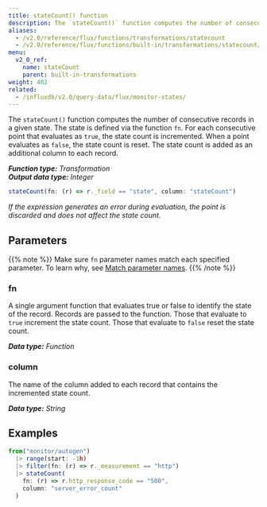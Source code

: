 ```yaml
---
title: stateCount() function
description: The `stateCount()` function computes the number of consecutive records in a given state.
aliases:
  - /v2.0/reference/flux/functions/transformations/statecount
  - /v2.0/reference/flux/functions/built-in/transformations/statecount/
menu:
  v2_0_ref:
    name: stateCount
    parent: built-in-transformations
weight: 402
related:
  - /influxdb/v2.0/query-data/flux/monitor-states/
---
```


The `stateCount()` function computes the number of consecutive records in a given state.
The state is defined via the function `fn`.
For each consecutive point that evaluates as `true`, the state count is incremented.
When a point evaluates as `false`, the state count is reset.
The state count is added as an additional column to each record.

_**Function type:** Transformation_  
_**Output data type:** Integer_

```js
stateCount(fn: (r) => r._field == "state", column: "stateCount")
```

_If the expression generates an error during evaluation, the point is discarded
and does not affect the state count._

## Parameters

{{% note %}}
Make sure `fn` parameter names match each specified parameter. To learn why, see [Match parameter names](/v2.0/reference/flux/language/data-model/#match-parameter-names).
{{% /note %}}

### fn

A single argument function that evaluates true or false to identify the state of the record.
Records are passed to the function.
Those that evaluate to `true` increment the state count.
Those that evaluate to `false` reset the state count.

_**Data type:** Function_

### column

The name of the column added to each record that contains the incremented state count.

_**Data type:** String_

## Examples

```js
from("monitor/autogen")
  |> range(start: -1h)
  |> filter(fn: (r) => r._measurement == "http")
  |> stateCount(
    fn: (r) => r.http_response_code == "500",
    column: "server_error_count"
  )
```
